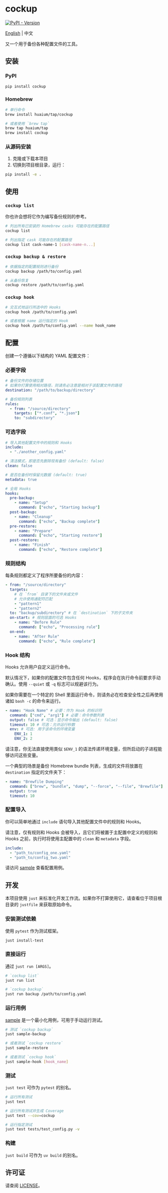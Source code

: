 # cockup

[![PyPI - Version](https://img.shields.io/pypi/v/cockup?link=https%3A%2F%2Fpypi.org%2Fproject%2Fcockup%2F)](https://pypi.org/project/cockup/)

[English](README.md) | 中文

又一个用于备份各种配置文件的工具。

## 安装

### PyPI

```bash
pip install cockup
```

### Homebrew

```bash
# 单行命令
brew install huaium/tap/cockup

# 或者使用 `brew tap`
brew tap huaium/tap
brew install cockup
```

### 从源码安装

1. 克隆或下载本项目
2. 切换到项目根目录，运行：

```bash
pip install -e .
```

## 使用

### `cockup list`

你也许会想将它作为编写备份规则的参考。

```bash
# 列出所有已安装的 Homebrew casks 可能存在的配置路径
cockup list

# 列出指定 cask 可能存在的配置路径
cockup list cask-name-1 [cask-name-n...]
```

### `cockup backup & restore`

```bash
# 依据指定的配置规则进行备份
cockup backup /path/to/config.yaml

# 从备份恢复
cockup restore /path/to/config.yaml
```

### `cockup hook`

```bash
# 交互式地运行所选中的 Hooks
cockup hook /path/to/config.yaml

# 或者根据 name 运行指定的 Hook
cockup hook /path/to/config.yaml --name hook_name
```

## 配置

创建一个遵循以下结构的 YAML 配置文件：

### 必要字段

```yaml
# 备份文件的存储位置
# 如果你打算使用相对路径，则请务必注意是相对于该配置文件的路径
destination: "/path/to/backup/directory"

# 备份规则列表
rules:
  - from: "/source/directory"
    targets: ["*.conf", "*.json"]
    to: "subdirectory"
```

### 可选字段

```yaml
# 导入其他配置文件中的规则和 Hooks
include:
  - "./another_config.yaml"

# 清洁模式，即是否先删除现有备份 (default: false)
clean: false

# 是否在备份时保留元数据 (default: true)
metadata: true

# 全局 Hooks
hooks:
  pre-backup:
    - name: "Setup"
      command: ["echo", "Starting backup"]
  post-backup:
    - name: "Cleanup"
      command: ["echo", "Backup complete"]
  pre-restore:
    - name: "Prepare"
      command: ["echo", "Starting restore"]
  post-restore:
    - name: "Finish"
      command: ["echo", "Restore complete"]
```

### 规则结构

每条规则都定义了程序所要备份的内容：

```yaml
- from: "/source/directory"
  targets:
    # 在 `from` 目录下的文件夹或文件
    # 允许使用通配符匹配
    - "pattern1"
    - "pattern2"
  to: "backup/subdirectory" # 在 `destination` 下的子文件夹
  on-start: # 规则层面的可选 Hooks
    - name: "Before Rule"
      command: ["echo", "Processing rule"]
  on-end:
    - name: "After Rule"
      command: ["echo", "Rule complete"]
```

### Hook 结构

Hooks 允许用户自定义运行命令。

默认情况下，如果你的配置文件包含任何 Hooks，程序会在执行命令前要求手动确认。使用 `--quiet` 或 `-q` 标志可以规避该行为。

如果你需要在一个特定的 Shell 里面运行命令，则请务必在检查安全性之后再使用诸如 `bash -c` 的命令来运行。

```yaml
- name: "Hook Name" # 必要：作为 Hook 的标识符
  command: ["cmd", "arg1"] # 必要：命令参数列表
  output: false # 可选：显示命令输出 (default: false)
  timeout: 10 # 可选：允许运行秒数
  env: # 可选: 用于该命令的环境变量
    ENV_1: 1
    ENV_2: 2
```

请注意，你无法直接使用类似 `$ENV_1` 的语法传递环境变量，但所启动的子进程能够访问这些变量。

一个典型的场景是备份 Homebrew bundle 列表，生成的文件将放置在 `destination` 指定的文件夹下：

```yaml
- name: "Brewfile Dumping"
  command: ["brew", "bundle", "dump", "--force", "--file", "Brewfile"]
  output: true
  timeout: 10
```

### 配置导入

你可以简单地通过 `include` 语句导入其他配置文件中的规则和 Hooks。

请注意，仅有规则和 Hooks 会被导入，且它们将被置于主配置中定义的规则和 Hooks 之前，执行时将使用主配置中的 `clean` 和 `metadata` 字段。

```yaml
include:
  - "path_to/config_one.yaml"
  - "path_to/config_two.yaml"
```

请访问 [sample](sample) 查看配置用例。

## 开发

本项目使用 `just` 来标准化开发工作流。如果你不打算使用它，请查看位于项目根目录的 `justfile` 来获取原始命令。

### 安装测试依赖

使用 `pytest` 作为测试框架。

```bash
just install-test
```

### 直接运行

通过 `just run [ARGS]`。

```bash
# `cockup list`
just run list

# `cockup backup`
just run backup /path/to/config.yaml
```

### 运行用例

[sample](sample) 是一个最小化用例，可用于手动运行测试。

```bash
# 测试 `cockup backup`
just sample-backup

# 或者测试 `cockup restore`
just sample-restore

# 或者测试 `cockup hook`
just sample-hook [hook_name]
```

### 测试

`just test` 可作为 `pytest` 的别名。

```bash
# 运行所有测试
just test

# 运行所有测试并生成 Coverage
just test --cov=cockup

# 运行指定测试
just test tests/test_config.py -v
```

### 构建

`just build` 可作为 `uv build` 的别名。

## 许可证

请查阅 [LICENSE](./LICENSE)。
